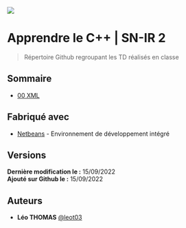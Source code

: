 ![](https://cdn.discordapp.com/attachments/400019430479888394/1017780680798777385/logotouchard.png)

# Apprendre le C++ | SN-IR 2
> Répertoire Github regroupant les TD réalisés en classe

## Sommaire
* [00 XML](https://github.com/leot03/Apprendre_xml_snir2/tree/main/01)

## Fabriqué avec
* [Netbeans](https://netbeans.apache.org/) - Environnement de développement intégré

## Versions
**Dernière modification le :** 15/09/2022<br>
**Ajouté sur Github le :** 15/09/2022

## Auteurs
* **Léo THOMAS** [@leot03](https://github.com/leot03)
